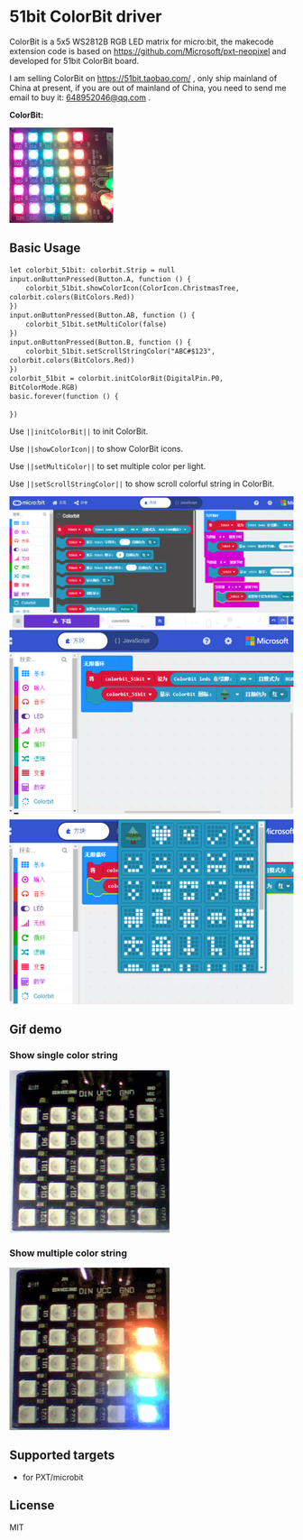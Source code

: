 # 51bit ColorBit driver

ColorBit is a 5x5 WS2812B RGB LED matrix for micro:bit, the makecode extension code is based on https://github.com/Microsoft/pxt-neopixel and developed for 51bit ColorBit board.

I am selling ColorBit on https://51bit.taobao.com/ , only ship mainland of China at present, if you are out of mainland of China, you need to send me email to buy it: 648952046@qq.com .


**ColorBit:**

![Alt text](icon.png?raw=true "ColorBit picture")

## Basic Usage

```blocks
let colorbit_51bit: colorbit.Strip = null
input.onButtonPressed(Button.A, function () {
    colorbit_51bit.showColorIcon(ColorIcon.ChristmasTree, colorbit.colors(BitColors.Red))
})
input.onButtonPressed(Button.AB, function () {
    colorbit_51bit.setMultiColor(false)
})
input.onButtonPressed(Button.B, function () {
    colorbit_51bit.setScrollStringColor("ABC#$123", colorbit.colors(BitColors.Red))
})
colorbit_51bit = colorbit.initColorBit(DigitalPin.P0, BitColorMode.RGB)
basic.forever(function () {

})
```

Use ``||initColorBit||`` to init ColorBit.

Use ``||showColorIcon||`` to show ColorBit icons.

Use ``||setMultiColor||`` to set multiple color per light.

Use ``||setScrollStringColor||`` to show scroll colorful string in ColorBit. 

![Alt text](GIF0.gif?raw=true "Basic Usage")
![Alt text](ku0.PNG?raw=true "showColorIcon")
![Alt text](ku.PNG?raw=true "showColorIcon")

## Gif demo

### Show single color string
![Alt text](GIF1.gif?raw=true "Demo 1")

### Show multiple color string
![Alt text](GIF2.gif?raw=true "Demo 2")

## Supported targets

* for PXT/microbit

## License

MIT
